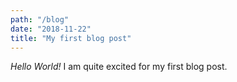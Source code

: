 ```yaml
---
path: "/blog"
date: "2018-11-22"
title: "My first blog post"
---
```


*Hello World!* I am quite excited for my first blog post.
